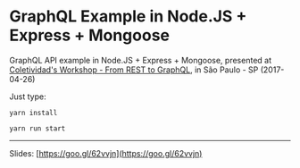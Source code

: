 # GraphQL Example in Node.JS + Express + Mongoose

GraphQL API example in Node.JS + Express + Mongoose, presented at [Coletividad's Workshop - From REST to GraphQL](https://www.sympla.com.br/de-rest-para-graphql-e-nodejs-criando-uma-api-mais-robusta-e-flexivel__129851), in São Paulo - SP (2017-04-26)

Just type:

`yarn install`

`yarn run start`

----

Slides: [https://goo.gl/62vvjn](https://goo.gl/62vvjn)
